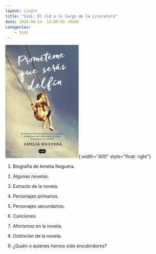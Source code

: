 ```yaml
---
layout: single
title: "Sidi: El Cid a lo largo de la Literatura"
date: 2024-09-14  12:00:01 +0100
categories: 
    - Sidi
---
```



![alt text](</assets/img/portada  de prometeme.jpg>){:width="400" style="float: right"}

1.	Biografía de Amelia Noguera. 


2.	Algunas novelas.


3. Extracto de la novela. 


4. Personajes primarios.
 
 
5. Personajes secundarios.

6.	Canciones.

7.	Aforismos en la novela.

8.	Distinción de la novela.

9.	¿Quién o quienes hemos sido encubridores?  






 

 






 




